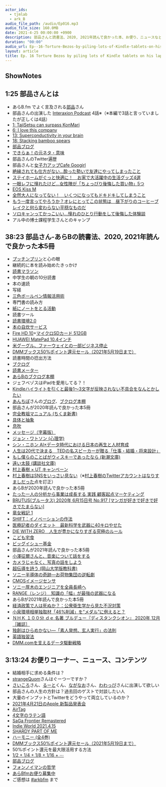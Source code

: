 ```yaml
---
actor_ids:
  - tjmlab
  - ark_B
audio_file_path: /audio/Ep016.mp3
audio_file_size: 160.0MB
date: 2021-4-25 00:00:00 +0900
description: 部品さんと読書法、2020, 2021年読んで良かった本、お便り、ニュースなどについて話しました。
duration: "00:00"
audio_url: Ep--16-Torture-Bezos-by-piling-lots-of-Kindle-tablets-on-his-lap-evjktm
layout: article
title: Ep. 16 Torture Bezos by piling lots of Kindle tablets on his lap
---
```


## ShowNotes 

## 1:25 部品さんとは

* あらB.fm でよく言及される[部品](https://twitter.com/tjmlab)さん
* 部品さんの出演した [Interaxion Podcast](https://interaxion-podcast.github.io/) 4話※（※本編で3話と言っていましたが正しくは4話）
* [1: TajiSetsu can surpass KonMari](https://interaxion-podcast.github.io/1)
* [6: I love this company](https://interaxion-podcast.github.io/6)
* [13: Superconductivity in your brain](https://interaxion-podcast.github.io/13)
* [18: Stacking bamboo spears](https://interaxion-podcast.github.io/18)
* [部品ブログ](http://buhin-blog.blogspot.com/?m=1)
* [できらぁ！の元ネタ・意味](https://moto-neta.com/net/dekira/)
* 部品さんのTwitter遍歴
* 部品さんと[女子力アップCafe Googirl](https://googirl.jp/)
* [絶縁されても仕方がない…酔った勢いで友達にやってしまったこと](https://googirl.jp/entame-2/210422008/)
* [ステイホームがぐっと快適に！　お家で大活躍中の生活グッズ4選](https://googirl.jp/entame-2/210422008/)
* [一眼レフに憧れたけど…女性陣が「ちょっぴり後悔した買い物」5つ](https://googirl.jp/entame-2/210120008/)
* [EOS Kiss M](https://cweb.canon.jp/eos/lineup/kissm/index.html)
* [全然大人になってない！　いくつになってもドキドキしてしまうこと](https://googirl.jp/entame-2/201225008/)
* [もう一度言ってやろうか？オレにとってこの状態は　昼下がりのコーヒーブレイクと何ら変わらない平穏なものだ](https://manga-legend.com/hunterhunter/1111/#i-19)
* [ソロキャンってかっこいい…憧れのひとり行動をして後悔した体験談](https://googirl.jp/entame-2/210110008/)
* アル中の博士課程学生さんとのキャンプ
    

## 38:23 部品さん-あらBの読書法、2020, 2021年読んで良かった本5冊

* [プッチンプリン](https://web.pucchin.jp/info/)と心の眼
* 継続的に本を読み始めたきっかけ
* [読書マラソン](https://www.univcoop.or.jp/fresh/book/marathon.html)
* 中学生の朝の10分読書
* 本の速読
* 写経
* [三色ボールペン情報活用術](https://amzn.to/3tQ2Oma)
* 専門書の読み方
* [紙にノートをとる活動](https://note.com/arkb/n/n7d706e102005)
* 読書ツール
* [読書環境2.0](https://arkbb3.medium.com/%E8%AA%AD%E6%9B%B8%E7%92%B0%E5%A2%832-0-8bb45f96e783)
* [本の自炊サービス](https://arkbb3.medium.com/%E6%9C%AC%E3%81%AE%E8%87%AA%E7%82%8A%E3%82%B5%E3%83%BC%E3%83%93%E3%82%B9-9b74b859745)
* [Fire HD 10](https://amzn.to/3tO2GDL)+[マイクロSDカード 512GB](https://amzn.to/3es84pp)
* [HUAWEI MatePad 10.4インチ](https://amzn.to/3xhlKMR)
* [米グーグル、ファーウェイとの一部ビジネス停止](https://jp.reuters.com/article/huawei-tech-alphabet-idJPL4N22W0PS?il=0)
* [DMMブックス50%ポイント還元セール（2021年5月19日まで）](https://book.dmm.com/book/feature/supersale/index.html)
* 読書時間の捻出方法
* [ブクログ](https://booklog.jp/)
* [読書メーター](https://bookmeter.com/)
* [あらBのブクログ本棚](https://booklog.jp/users/arkb)
* ジェフベゾスはiPadを愛用してる？！
* [Kindleハイライトを引くと最後1〜3文字が反映されない不具合をなんとかしたい](https://nogunori.com/entry/2018/03/17/060000)
* [あんちぽ](https://twitter.com/kentaro)さんの[ブログ](https://kentarokuribayashi.com/)、[ブクログ本棚](https://booklog.jp/users/kentarok)
* 部品さんが2020年読んで良かった本5冊
* [完全教祖マニュアル (ちくま新書)](https://amzn.to/3s9AZmY) 
* [具体と抽象](https://amzn.to/3aBi9PE)
* [息吹](https://amzn.to/321YJif)
* [メッセージ（字幕版）](https://amzn.to/2QXqDJX)
* [ジョン・ワトソン (心理学)](https://ja.wikipedia.org/wiki/%E3%82%B8%E3%83%A7%E3%83%B3%E3%83%BB%E3%83%AF%E3%83%88%E3%82%BD%E3%83%B3_(%E5%BF%83%E7%90%86%E5%AD%A6))
* [シン・ニホン AI×データ時代における日本の再生と人材育成](https://amzn.to/3dTfmCn)
* [人生は20代で決まる　TEDの名スピーカーが贈る「仕事・結婚・将来設計」](https://amzn.to/3s63GBu)
* [もし僕らのことばがウィスキーであったなら (新潮文庫)](https://amzn.to/3t7HZSU)
* [遠い太鼓 (講談社文庫)](https://amzn.to/3tQK2ef)
* [村上春樹 × UT キャンペーン](https://www.uniqlo.com/jp/ja/contents/feature/haruki-murakami/)
* [村上春樹はSNSをいっさい見ない](https://president.jp/articles/-/44190?page=1)（※[村上春樹のTwitterアカウントはなりすましだった](https://www.j-cast.com/2009/07/22045839.html?p=all)点を訂正）
* あらBが2020年読んで良かった本5冊
* [たった一人の分析から事業は成長する 実践 顧客起点マーケティング](https://amzn.to/3g2akX5)
* [BRUTUS(ブルータス) 2020年 6月15日号 No.917 [マンガが好きで好きで好きでたまらない]](https://amzn.to/3mDX4ca)
* [竜女戦記 1](https://amzn.to/3etHV9N)
* [SHIFT：イノベーションの作法](https://amzn.to/3teODH4)
* [医療記者のダイエット　最新科学を武器に40キロやせた](https://amzn.to/2ODWheO)
* [DIE WITH ZERO　人生が豊かになりすぎる究極のルール](https://amzn.to/2OLFEy4)
* [こども宅食](https://kodomo-takushoku.jp/lp/donate/)
* [ビッグイシュー基金](https://bigissue.or.jp/how_to_join/donate/)
* 部品さんが2021年読んで良かった本5冊
* [小澤征爾さんと、音楽について話をする](https://amzn.to/3mEsQpO)
* [カメラじゃなく、写真の話をしよう](https://amzn.to/3dZ79ge)
* [超伝導を詩う (岡山大学版教科書)](https://amzn.to/3gdYNnJ)
* [ソニー半導体の奇跡―お荷物集団の逆転劇](https://amzn.to/2PRjQRW)
* [CMOSイメージセンサ](https://ja.wikipedia.org/wiki/CMOS%E3%82%A4%E3%83%A1%E3%83%BC%E3%82%B8%E3%82%BB%E3%83%B3%E3%82%B5)
* [ソニー厚木のエンジニアを全員長崎へ](https://twitter.com/tjmlab/status/1375058578831142917?s=20)
* [RANGE（レンジ）　知識の「幅」が最強の武器になる](https://amzn.to/3wKKht7)
* あらBが2021年読んで良かった本5冊
* [経済政策で人は死ぬか？：公衆衛生学から見た不況対策](https://amzn.to/3da5BR3)
* [小泉環境相単独取材「46%削減」を“メダル”に例えると？
    ](https://twitter.com/tbs_news/status/1385633621650804737?s=20)
* [ＮＨＫ １００分 ｄｅ 名著 ブルデュー『ディスタンクシオン』 2020年 12月 ［雑誌］](https://amzn.to/3mFeVQj)
* [独創はひらめかない―「素人発想、玄人実行」の法則](https://amzn.to/3wPaR4j)
* [英語独習法](https://amzn.to/3a6ndvs)
* [DMM.comを支えるデータ駆動戦略](https://amzn.to/329vQkt)
    

## 3:13:24 お便りコーナー、ニュース、コンテンツ

* 結婚相手に求める条件は？
* [strangeQuom](https://twitter.com/strangeQuom)さんはぐーつーですか？
* [さいころ](https://twitter.com/saikoro19937)さん、[るーと](https://twitter.com/route16xatu)くん、[ながなお](https://twitter.com/naganao)さん、[わわっぴ](https://twitter.com/yasu_shinohara)さんに出演して欲しい
* 部品さんの人生の方針は？過去回のゲストで対談したい人
* 大量のインプットとTwitterをどうやって両立しているのか？
* [2021年4月21日のApple 新製品発表会](https://k-tai.watch.impress.co.jp/docs/news/1320050.html)
* [AirTag](https://amzn.to/2Qlny6T)
* [4文字のラテン語](https://nichijou-kissa.com/archives/8070#4-3)
* [SaGa Frontier Remastered](https://www.jp.square-enix.com/saga_frontier/)
* [Indie World 2021.4.15](https://youtu.be/8WteKv9ScIY)
* [SHARDY PART OF ME](https://store-jp.nintendo.com/list/software/70010000038583.html)
* [ハーモニー (全4巻)](https://amzn.to/3sLxzqV)
* [DMMブックス50%ポイント還元セール（2021年5月19日まで）](https://book.dmm.com/book/feature/supersale/index.html)
* 50%ポイント還元を最大限活用する方法
* [1/2 + 1/4 + 1/8 + 1/16 + ⋯](https://ja.wikipedia.org/wiki/1/2_%2B_1/4_%2B_1/8_%2B_1/16_%2B_%E2%8B%AF)
* [部品ブログ](http://buhin-blog.blogspot.com/?m=1)
* [フォンノイマンの哲学](https://twitter.com/tjmlab/status/1365236939822043139?s=20)
* [あらBfmお便り募集中](https://twitter.com/arkbfm/status/1341090549177012225?s=20)
* ご感想は [#arkbfm](https://paper.dropbox.com/?q=%23arkbfm) まで
